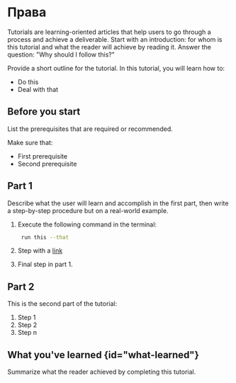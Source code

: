 # Права

Tutorials are learning-oriented articles that help users to go through a process and achieve a deliverable.
Start with an introduction: for whom is this tutorial and what the reader will achieve by reading it.
Answer the question: "Why should I follow this?"

Provide a short outline for the tutorial.
In this tutorial, you will learn how to:
* Do this
* Deal with that

## Before you start

List the prerequisites that are required or recommended.

Make sure that:
- First prerequisite
- Second prerequisite

## Part 1

Describe what the user will learn and accomplish in the first part,
then write a step-by-step procedure but on a real-world example.

1. Execute the following command in the terminal:

   ```bash
    run this --that
   ```

2. Step with a [link](https://www.jetbrains.com)

3. Final step in part 1.

## Part 2

This is the second part of the tutorial:

1. Step 1
2. Step 2
3. Step n

## What you've learned {id="what-learned"}

Summarize what the reader achieved by completing this tutorial.

<seealso>
<!--Give some related links to how-to articles-->
</seealso>
